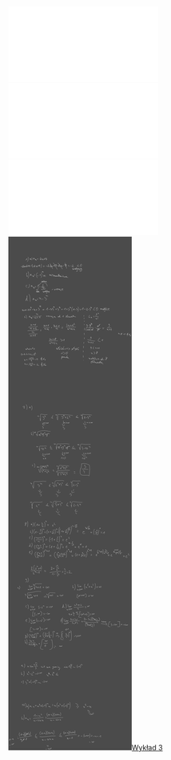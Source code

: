 ![Lista_3_AM1](/Notatki/Semestr%201/Analiza%20matematyczna%201.2A/%C4%86wiczenia/%C4%86wiczenia%203/Lista_3_AM1.pdf)
![CCF31102022_0002](/Notatki/Semestr%201/Analiza%20matematyczna%201.2A/%C4%86wiczenia/%C4%86wiczenia%203/CCF31102022_0002.pdf)
![CCF31102022_0003](/Notatki/Semestr%201/Analiza%20matematyczna%201.2A/%C4%86wiczenia/%C4%86wiczenia%203/CCF31102022_0003.pdf)
![Drawing 2022-11-17 08.31.36.excalidraw.svg](/Notatki/Semestr%201/Analiza%20matematyczna%201.2A/%C4%86wiczenia/%C4%86wiczenia%203/Drawing%202022-11-17%2008.31.36.excalidraw.svg)[Wykład 3](/Notatki/Semestr%201/Analiza%20matematyczna%201.2A/Wyk%C5%82ady/Wyk%C5%82ad%203/Wyk%C5%82ad%203.md)